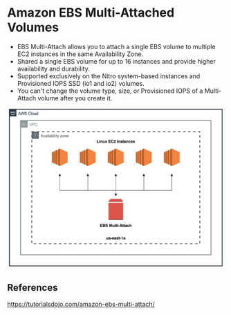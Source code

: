 # Amazon EBS Multi-Attached Volumes

- EBS Multi-Attach allows you to attach a single EBS volume to multiple EC2 instances in the same Availability Zone.
- Shared a single EBS volume for up to 16 instances and provide higher availability and durability.
- Supported exclusively on the Nitro system-based instances and Provisioned IOPS SSD (io1 and io2) volumes.
- You can't change the volume type, size, or Provisioned IOPS of a Multi-Attach volume after you create it.

![Alt text](images/ebs-multi-attached.png)

## References

https://tutorialsdojo.com/amazon-ebs-multi-attach/

